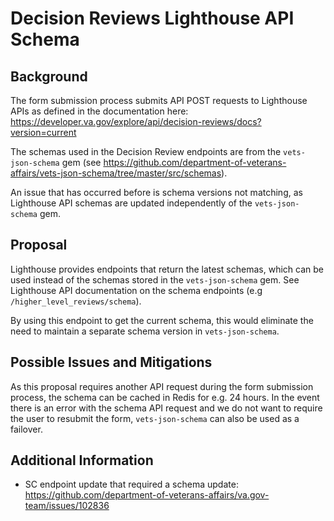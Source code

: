 # Decision Reviews Lighthouse API Schema

## Background

The form submission process submits API POST requests to Lighthouse APIs as defined in the documentation here: https://developer.va.gov/explore/api/decision-reviews/docs?version=current

The schemas used in the Decision Review endpoints are from the `vets-json-schema` gem (see https://github.com/department-of-veterans-affairs/vets-json-schema/tree/master/src/schemas).

An issue that has occurred before is schema versions not matching, as Lighthouse API schemas are updated independently of the `vets-json-schema` gem.

## Proposal

Lighthouse provides endpoints that return the latest schemas, which can be used instead of the schemas stored in the `vets-json-schema` gem.
See Lighthouse API documentation on the schema endpoints (e.g `/higher_level_reviews/schema`).

By using this endpoint to get the current schema, this would eliminate the need to maintain a separate schema version in `vets-json-schema`.

## Possible Issues and Mitigations

As this proposal requires another API request during the form submission process, the schema can be cached in Redis for e.g. 24 hours.
In the event there is an error with the schema API request and we do not want to require the user to resubmit the form, `vets-json-schema` can also be used as a failover.

## Additional Information
- SC endpoint update that required a schema update: https://github.com/department-of-veterans-affairs/va.gov-team/issues/102836
